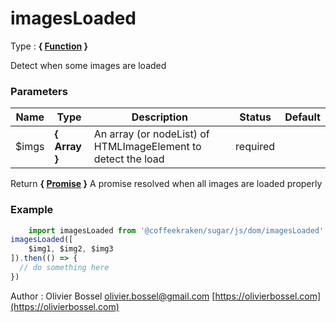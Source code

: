 # imagesLoaded

<!-- @namespace: sugar.js.dom.imagesLoaded -->

Type : **{ [Function](https://developer.mozilla.org/fr/docs/Web/JavaScript/Reference/Objets_globaux/Function) }**


Detect when some images are loaded



### Parameters
Name  |  Type  |  Description  |  Status  |  Default
------------  |  ------------  |  ------------  |  ------------  |  ------------
$imgs  |  **{ Array<HTMLImageElement> }**  |  An array (or nodeList) of HTMLImageElement to detect the load  |  required  |

Return **{ [Promise](https://developer.mozilla.org/fr/docs/Web/JavaScript/Reference/Objets_globaux/Promise) }** A promise resolved when all images are loaded properly

### Example
```js
	import imagesLoaded from '@coffeekraken/sugar/js/dom/imagesLoaded'
imagesLoaded([
	$img1, $img2, $img3
]).then(() => {
  // do something here
})
```
Author : Olivier Bossel [olivier.bossel@gmail.com](mailto:olivier.bossel@gmail.com) [https://olivierbossel.com](https://olivierbossel.com)